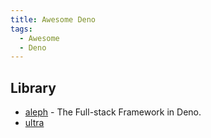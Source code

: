```yaml
---
title: Awesome Deno
tags:
  - Awesome
  - Deno
---
```


## Library

- [aleph](https://github.com/alephjs/aleph.js) - The Full-stack Framework in Deno.
- [ultra](https://github.com/exhibitionist-digital/ultra)
